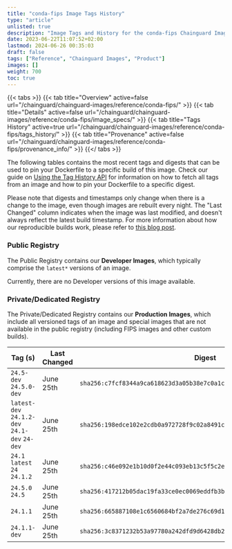 ```yaml
---
title: "conda-fips Image Tags History"
type: "article"
unlisted: true
description: "Image Tags and History for the conda-fips Chainguard Image"
date: 2023-06-22T11:07:52+02:00
lastmod: 2024-06-26 00:35:03
draft: false
tags: ["Reference", "Chainguard Images", "Product"]
images: []
weight: 700
toc: true
---
```


{{< tabs >}}
{{< tab title="Overview" active=false url="/chainguard/chainguard-images/reference/conda-fips/" >}}
{{< tab title="Details" active=false url="/chainguard/chainguard-images/reference/conda-fips/image_specs/" >}}
{{< tab title="Tags History" active=true url="/chainguard/chainguard-images/reference/conda-fips/tags_history/" >}}
{{< tab title="Provenance" active=false url="/chainguard/chainguard-images/reference/conda-fips/provenance_info/" >}}
{{</ tabs >}}

The following tables contains the most recent tags and digests that can be used to pin your Dockerfile to a specific build of this image. Check our guide on [Using the Tag History API](/chainguard/chainguard-images/using-the-tag-history-api/) for information on how to fetch all tags from an image and how to pin your Dockerfile to a specific digest.

Please note that digests and timestamps only change when there is a change to the image, even though images are rebuilt every night. The "Last Changed" column indicates when the image was last modified, and doesn't always reflect the latest build timestamp. For more information about how our reproducible builds work, please refer to [this blog post](https://www.chainguard.dev/unchained/reproducing-chainguards-reproducible-image-builds).

### Public Registry
The Public Registry contains our **Developer Images**, which typically comprise the `latest*` versions of an image.

Currently, there are no Developer versions of this image available.

### Private/Dedicated Registry
The Private/Dedicated Registry contains our **Production Images**, which include all versioned tags of an image and special images that are not available in the public registry (including FIPS images and other custom builds).

| Tag (s)                                        | Last Changed | Digest                                                                    |
|------------------------------------------------|--------------|---------------------------------------------------------------------------|
|  `24.5-dev` `24.5.0-dev`                       | June 25th    | `sha256:c7fcf8344a9ca618623d3a05b38e7c0a1c4390d9fb1b434dcfeb9366869503a0` |
|  `latest-dev` `24.1.2-dev` `24.1-dev` `24-dev` | June 25th    | `sha256:198edce102e2cdb0a972728f9c02a8491cee9ff513643bb0c23d0711f81605af` |
|  `24.1` `latest` `24` `24.1.2`                 | June 25th    | `sha256:c46e092e1b10d0f2e44c093eb13c5f5c2eb838a0e61c34b963408fb445df53c3` |
|  `24.5.0` `24.5`                               | June 25th    | `sha256:417212b05dac19fa33ce0ec0069eddfb3ba0e1fc7d80de1bb17f5e24de3fd5f5` |
|  `24.1.1`                                      | June 25th    | `sha256:665887108e1c6560684bf2a7de276c69d12e994e7ef58c7ef3cd107394e6b0e6` |
|  `24.1.1-dev`                                  | June 25th    | `sha256:3c8371232b53a97780a242dfd9d6428db24978d2b62ad60b0e0f7be8b31e8f82` |


